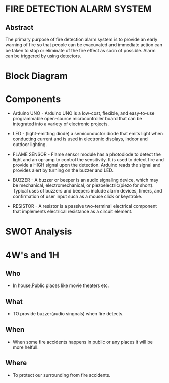 # FIRE DETECTION ALARM SYSTEM

## Abstract
The primary purpose of fire detection alarm system is to provide an early warning of fire so that people can be evacuvated and immediate action can be taken to stop or eliminate of the fire effect as soon of possible. Alarm can be triggered by using detectors.

# Block Diagram


# Components
- Arduino UNO - Arduino UNO is a low-cost, flexible, and easy-to-use programmable open-source microcontroller board that can be integrated into a variety of electronic projects.

- LED - (light-emitting diode) a semiconductor diode that emits light when conducting current and is used in electronic displays, indoor and outdoor lighting.

- FLAME SENSOR - Flame sensor module has a photodiode to detect the light and an op-amp to control the sensitivity. It is used to detect fire and provide a HIGH signal upon the detection. Arduino reads the signal and provides alert by turning on the buzzer and LED.

- BUZZER - A buzzer or beeper is an audio signaling device, which may be mechanical, electromechanical, or piezoelectric(piezo for short). Typical uses of buzzers and beepers include alarm devices, timers, and confirmation of user input such as a mouse click or keystroke.

- RESISTOR - A resistor is a passive two-terminal electrical component that implements electrical resistance as a circuit element.

# SWOT Analysis


# 4W's and 1H

## Who
- In house,Public places like movie theaters etc.

## What
- TO provide buzzer(audio singnals) when fire detects.

## When
- When some fire accidents happens in public or any places it will be more helfull.

## Where
- To protect our surrounding from fire accidents.

